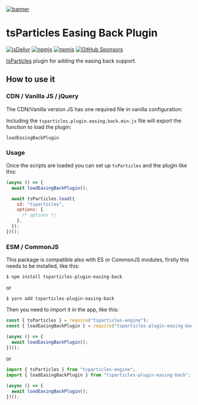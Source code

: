 [![banner](https://particles.js.org/images/banner3.png)](https://particles.js.org)

# tsParticles Easing Back Plugin

[![jsDelivr](https://data.jsdelivr.com/v1/package/npm/tsparticles-plugin-easing-back/badge)](https://www.jsdelivr.com/package/npm/tsparticles-plugin-easing-back)
[![npmjs](https://badge.fury.io/js/tsparticles-plugin-easing-back.svg)](https://www.npmjs.com/package/tsparticles-plugin-easing-back)
[![npmjs](https://img.shields.io/npm/dt/tsparticles-plugin-easing-back)](https://www.npmjs.com/package/tsparticles-plugin-easing-back) [![GitHub Sponsors](https://img.shields.io/github/sponsors/matteobruni)](https://github.com/sponsors/matteobruni)

[tsParticles](https://github.com/matteobruni/tsparticles) plugin for adding the easing back support.

## How to use it

### CDN / Vanilla JS / jQuery

The CDN/Vanilla version JS has one required file in vanilla configuration:

Including the `tsparticles.plugin.easing.back.min.js` file will export the function to load the plugin:

```text
loadEasingBackPlugin
```

### Usage

Once the scripts are loaded you can set up `tsParticles` and the plugin like this:

```javascript
(async () => {
  await loadEasingBackPlugin();

  await tsParticles.load({
    id: "tsparticles",
    options: {
      /* options */
    },
  });
})();
```

### ESM / CommonJS

This package is compatible also with ES or CommonJS modules, firstly this needs to be installed, like this:

```shell
$ npm install tsparticles-plugin-easing-back
```

or

```shell
$ yarn add tsparticles-plugin-easing-back
```

Then you need to import it in the app, like this:

```javascript
const { tsParticles } = require("tsparticles-engine");
const { loadEasingBackPlugin } = require("tsparticles-plugin-easing-back");

(async () => {
  await loadEasingBackPlugin();
})();
```

or

```javascript
import { tsParticles } from "tsparticles-engine";
import { loadEasingBackPlugin } from "tsparticles-plugin-easing-back";

(async () => {
  await loadEasingBackPlugin();
})();
```

